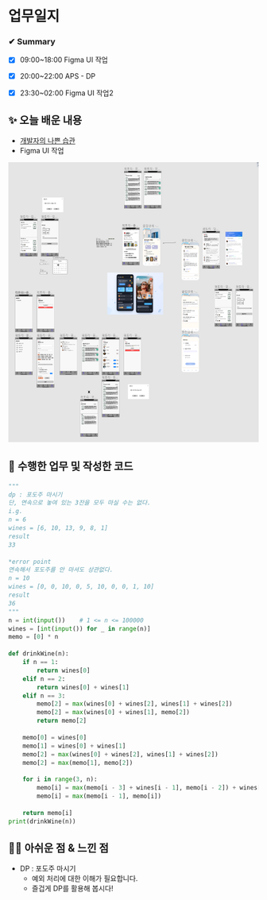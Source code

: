 # 업무일지

### ✔ Summary

- [x] 09:00~18:00 Figma UI 작업
- [x] 20:00~22:00 APS - DP
- [x] 23:30~02:00 Figma UI 작업2



## ✨ 오늘 배운 내용

- [개발자의 나쁜 습관](./tips/tips.md)
- Figma UI 작업

![image-20210728090906945](README.assets/image-20210728090906945.png)




## 👀 수행한 업무 및 작성한 코드

```python
"""
dp : 포도주 마시기
단, 연속으로 놓여 있는 3잔을 모두 마실 수는 없다.
i.g.
n = 6
wines = [6, 10, 13, 9, 8, 1]
result
33

*error point
연속해서 포도주를 안 마셔도 상관없다.
n = 10
wines = [0, 0, 10, 0, 5, 10, 0, 0, 1, 10]
result
36
"""
n = int(input())    # 1 <= n <= 100000
wines = [int(input()) for _ in range(n)]
memo = [0] * n

def drinkWine(n):
    if n == 1:
        return wines[0]
    elif n == 2:
        return wines[0] + wines[1]
    elif n == 3:
        memo[2] = max(wines[0] + wines[2], wines[1] + wines[2])
        memo[2] = max(wines[0] + wines[1], memo[2])
        return memo[2]

    memo[0] = wines[0]
    memo[1] = wines[0] + wines[1]
    memo[2] = max(wines[0] + wines[2], wines[1] + wines[2])
    memo[2] = max(memo[1], memo[2])

    for i in range(3, n):
        memo[i] = max(memo[i - 3] + wines[i - 1], memo[i - 2]) + wines[i]
        memo[i] = max(memo[i - 1], memo[i])

    return memo[i]
print(drinkWine(n)) 
```





## 🐱‍💻 아쉬운 점 & 느낀 점

- DP : 포도주 마시기
  - 예외 처리에 대한 이해가 필요합니다.
  - 즐겁게 DP를 활용해 봅시다!

 
